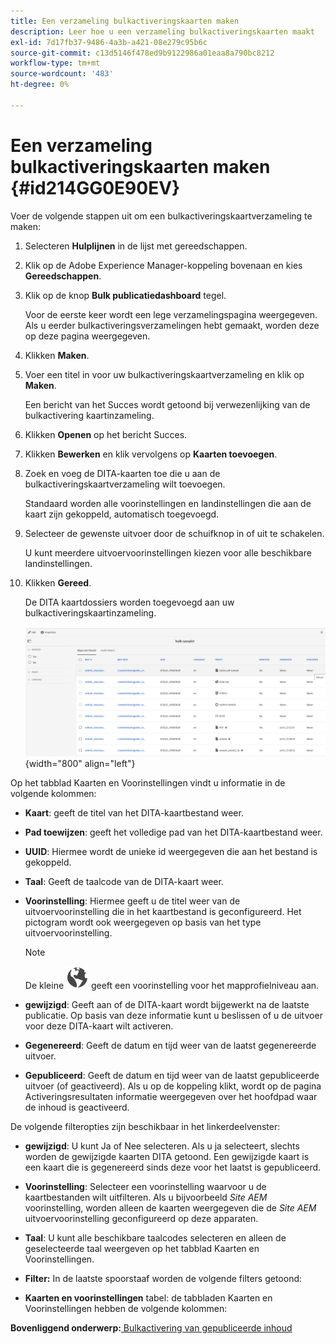 ```yaml
---
title: Een verzameling bulkactiveringskaarten maken
description: Leer hoe u een verzameling bulkactiveringskaarten maakt
exl-id: 7d17fb37-9486-4a3b-a421-08e279c95b6c
source-git-commit: c13d5146f478ed9b9122986a01eaa8a790bc8212
workflow-type: tm+mt
source-wordcount: '483'
ht-degree: 0%

---
```


# Een verzameling bulkactiveringskaarten maken {#id214GG0E90EV}

Voer de volgende stappen uit om een bulkactiveringskaartverzameling te maken:

1. Selecteren **Hulplijnen** in de lijst met gereedschappen.

1. Klik op de Adobe Experience Manager-koppeling bovenaan en kies **Gereedschappen**.

1. Klik op de knop **Bulk publicatiedashboard** tegel.

   Voor de eerste keer wordt een lege verzamelingspagina weergegeven. Als u eerder bulkactiveringsverzamelingen hebt gemaakt, worden deze op deze pagina weergegeven.

1. Klikken **Maken**.

1. Voer een titel in voor uw bulkactiveringskaartverzameling en klik op **Maken**.

   Een bericht van het Succes wordt getoond bij verwezenlijking van de bulkactivering kaartinzameling.

1. Klikken **Openen** op het bericht Succes.

1. Klikken **Bewerken** en klik vervolgens op **Kaarten toevoegen**.

1. Zoek en voeg de DITA-kaarten toe die u aan de bulkactiveringskaartverzameling wilt toevoegen.

   Standaard worden alle voorinstellingen en landinstellingen die aan de kaart zijn gekoppeld, automatisch toegevoegd.

1. Selecteer de gewenste uitvoer door de schuifknop in of uit te schakelen.

   U kunt meerdere uitvoervoorinstellingen kiezen voor alle beschikbare landinstellingen.

1. Klikken **Gereed**.

   De DITA kaartdossiers worden toegevoegd aan uw bulkactiveringskaartinzameling.

   ![](images/bulk-activation-collection-created.png){width="800" align="left"}


Op het tabblad Kaarten en Voorinstellingen vindt u informatie in de volgende kolommen:

- **Kaart**: geeft de titel van het DITA-kaartbestand weer.
- **Pad toewijzen**: geeft het volledige pad van het DITA-kaartbestand weer.

- **UUID**: Hiermee wordt de unieke id weergegeven die aan het bestand is gekoppeld.

- **Taal**: Geeft de taalcode van de DITA-kaart weer.
- **Voorinstelling**: Hiermee geeft u de titel weer van de uitvoervoorinstelling die in het kaartbestand is geconfigureerd. Het pictogram wordt ook weergegeven op basis van het type uitvoervoorinstelling.

  >[!NOTE]
  >
  > De kleine ![](images/global-preset-icon.svg) geeft een voorinstelling voor het mapprofielniveau aan.
- **gewijzigd**: Geeft aan of de DITA-kaart wordt bijgewerkt na de laatste publicatie. Op basis van deze informatie kunt u beslissen of u de uitvoer voor deze DITA-kaart wilt activeren.
- **Gegenereerd**: Geeft de datum en tijd weer van de laatst gegenereerde uitvoer.
- **Gepubliceerd**: Geeft de datum en tijd weer van de laatst gepubliceerde uitvoer \(of geactiveerd\). Als u op de koppeling klikt, wordt op de pagina Activeringsresultaten informatie weergegeven over het hoofdpad waar de inhoud is geactiveerd.


De volgende filteropties zijn beschikbaar in het linkerdeelvenster:

- **gewijzigd**: U kunt Ja of Nee selecteren. Als u ja selecteert, slechts worden de gewijzigde kaarten DITA getoond. Een gewijzigde kaart is een kaart die is gegenereerd sinds deze voor het laatst is gepubliceerd.
- **Voorinstelling**: Selecteer een voorinstelling waarvoor u de kaartbestanden wilt uitfilteren. Als u bijvoorbeeld *Site AEM* voorinstelling, worden alleen de kaarten weergegeven die de *Site AEM* uitvoervoorinstelling geconfigureerd op deze apparaten.
- **Taal**: U kunt alle beschikbare taalcodes selecteren en alleen de geselecteerde taal weergeven op het tabblad Kaarten en Voorinstellingen.

- **Filter:** In de laatste spoorstaaf worden de volgende filters getoond:
- **Kaarten en voorinstellingen** tabel: de tabbladen Kaarten en Voorinstellingen hebben de volgende kolommen:

**Bovenliggend onderwerp:**[ Bulkactivering van gepubliceerde inhoud](conf-bulk-activation.md)

